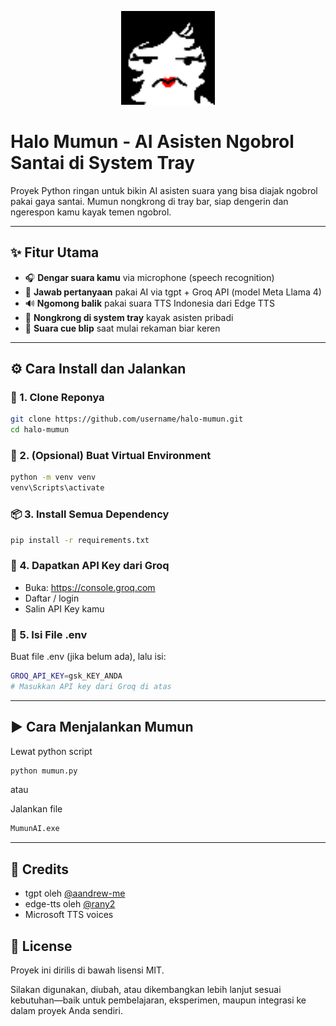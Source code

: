 <p align="center">
  <img src="./mumun-tray.png" alt="MumunLogo" width="150"/>
</p>

#  Halo Mumun - AI Asisten Ngobrol Santai di System Tray

Proyek Python ringan untuk bikin AI asisten suara yang bisa diajak ngobrol pakai gaya santai. Mumun nongkrong di tray bar, siap dengerin dan ngerespon kamu kayak temen ngobrol.

---

## ✨ Fitur Utama

- 🎧 **Dengar suara kamu** via microphone (speech recognition)
- 🧠 **Jawab pertanyaan** pakai AI via tgpt + Groq API (model Meta Llama 4)
- 🔊 **Ngomong balik** pakai suara TTS Indonesia dari Edge TTS
- 📌 **Nongkrong di system tray** kayak asisten pribadi 
- 🎵 **Suara cue blip** saat mulai rekaman biar keren

---

## ⚙️ Cara Install dan Jalankan

### 🧾 1. Clone Reponya

```bash
git clone https://github.com/username/halo-mumun.git
cd halo-mumun
```
### 🧪 2. (Opsional) Buat Virtual Environment

```bash
python -m venv venv
venv\Scripts\activate  
```

### 📦 3. Install Semua Dependency

```bash
pip install -r requirements.txt
```

### 🔑 4. Dapatkan API Key dari Groq

 - Buka: https://console.groq.com
 - Daftar / login
 - Salin API Key kamu

### 📝 5. Isi File .env

Buat file .env (jika belum ada), lalu isi:
```bash
GROQ_API_KEY=gsk_KEY_ANDA
# Masukkan API key dari Groq di atas
```
---

## ▶️ Cara Menjalankan Mumun

Lewat python script 
```bash
python mumun.py
```
atau 

Jalankan file 
```bash
MumunAI.exe
```

---

## 🧠 Credits
- tgpt oleh [@aandrew-me](https://github.com/aandrew-me/tgpt)
- edge-tts oleh [@rany2](https://github.com/rany2/edge-tts)
- Microsoft TTS voices

## 📮 License

Proyek ini dirilis di bawah lisensi MIT.

Silakan digunakan, diubah, atau dikembangkan lebih lanjut sesuai kebutuhan—baik untuk pembelajaran, eksperimen, maupun integrasi ke dalam proyek Anda sendiri.
